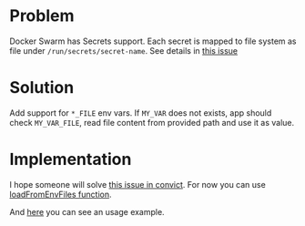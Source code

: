 # Problem
Docker Swarm has Secrets support. Each secret is mapped to file system as file under `/run/secrets/secret-name`. See details in [this issue](https://github.com/mozilla/node-convict/issues/305)

# Solution
Add support for `*_FILE` env vars. If `MY_VAR` does not exists, app should check `MY_VAR_FILE`, read file content from provided path and use it as value.

# Implementation
I hope someone will solve [this issue in convict](https://github.com/mozilla/node-convict/issues/305).
For now you can use [loadFromEnvFiles function](./config/loadFromEnvFiles.js).

And [here](./config/index.js#L19-L28) you can see an usage example.
